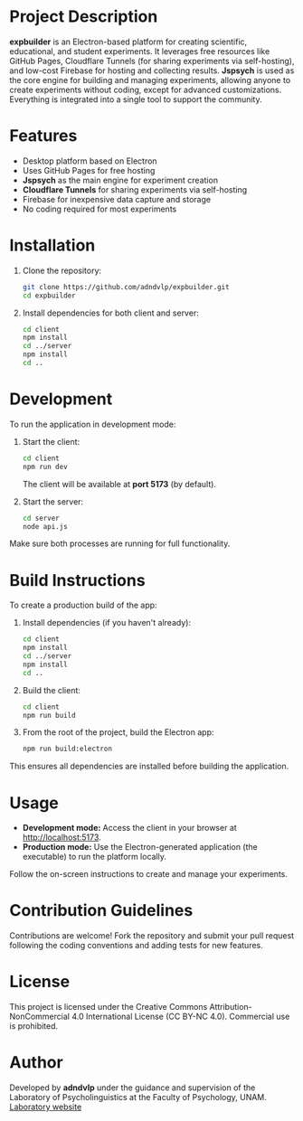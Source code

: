 # Project Description

**expbuilder** is an Electron-based platform for creating scientific, educational, and student experiments. It leverages free resources like GitHub Pages, Cloudflare Tunnels (for sharing experiments via self-hosting), and low-cost Firebase for hosting and collecting results. **Jspsych** is used as the core engine for building and managing experiments, allowing anyone to create experiments without coding, except for advanced customizations. Everything is integrated into a single tool to support the community.

# Features

- Desktop platform based on Electron
- Uses GitHub Pages for free hosting
- **Jspsych** as the main engine for experiment creation
- **Cloudflare Tunnels** for sharing experiments via self-hosting
- Firebase for inexpensive data capture and storage
- No coding required for most experiments

# Installation

1. Clone the repository:
   ```bash
   git clone https://github.com/adndvlp/expbuilder.git
   cd expbuilder
   ```

2. Install dependencies for both client and server:
   ```bash
   cd client
   npm install
   cd ../server
   npm install
   cd ..
   ```

# Development

To run the application in development mode:

1. Start the client:
   ```bash
   cd client
   npm run dev
   ```
   The client will be available at **port 5173** (by default).

2. Start the server:
   ```bash
   cd server
   node api.js
   ```

Make sure both processes are running for full functionality.

# Build Instructions

To create a production build of the app:

1. Install dependencies (if you haven't already):
   ```bash
   cd client
   npm install
   cd ../server
   npm install
   cd ..
   ```

2. Build the client:
   ```bash
   cd client
   npm run build
   ```

3. From the root of the project, build the Electron app:
   ```bash
   npm run build:electron
   ```

This ensures all dependencies are installed before building the application.

# Usage

- **Development mode:** Access the client in your browser at [http://localhost:5173](http://localhost:5173).
- **Production mode:** Use the Electron-generated application (the executable) to run the platform locally.

Follow the on-screen instructions to create and manage your experiments.

# Contribution Guidelines

Contributions are welcome! Fork the repository and submit your pull request following the coding conventions and adding tests for new features.

# License

This project is licensed under the Creative Commons Attribution-NonCommercial 4.0 International License (CC BY-NC 4.0).
Commercial use is prohibited.

# Author

Developed by **adndvlp** under the guidance and supervision of the Laboratory of Psycholinguistics at the Faculty of Psychology, UNAM.
[Laboratory website](https://psicolinguistica.psicologia.unam.mx)